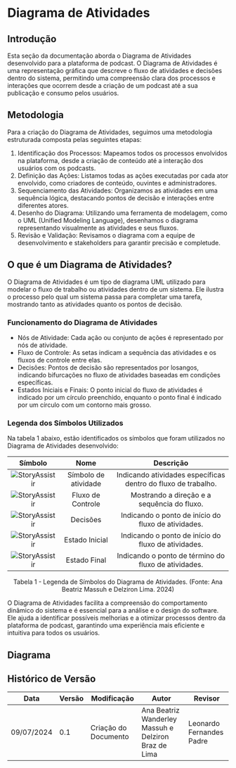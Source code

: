 # Diagrama de Atividades

## Introdução

Esta seção da documentação aborda o Diagrama de Atividades desenvolvido para a plataforma de podcast. O Diagrama de Atividades é uma representação gráfica que descreve o fluxo de atividades e decisões dentro do sistema, permitindo uma compreensão clara dos processos e interações que ocorrem desde a criação de um podcast até a sua publicação e consumo pelos usuários.

## Metodologia

Para a criação do Diagrama de Atividades, seguimos uma metodologia estruturada composta pelas seguintes etapas:

1. Identificação dos Processos: Mapeamos todos os processos envolvidos na plataforma, desde a criação de conteúdo até a interação dos usuários com os podcasts.
2. Definição das Ações: Listamos todas as ações executadas por cada ator envolvido, como criadores de conteúdo, ouvintes e administradores.
3. Sequenciamento das Atividades: Organizamos as atividades em uma sequência lógica, destacando pontos de decisão e interações entre diferentes atores.
4. Desenho do Diagrama: Utilizando uma ferramenta de modelagem, como o UML (Unified Modeling Language), desenhamos o diagrama representando visualmente as atividades e seus fluxos.
5. Revisão e Validação: Revisamos o diagrama com a equipe de desenvolvimento e stakeholders para garantir precisão e completude.

## O que é um Diagrama de Atividades?

O Diagrama de Atividades é um tipo de diagrama UML utilizado para modelar o fluxo de trabalho ou atividades dentro de um sistema. Ele ilustra o processo pelo qual um sistema passa para completar uma tarefa, mostrando tanto as atividades quanto os pontos de decisão.

### Funcionamento do Diagrama de Atividades

  * Nós de Atividade: Cada ação ou conjunto de ações é representado por nós de atividade.
  * Fluxo de Controle: As setas indicam a sequência das atividades e os fluxos de controle entre elas.
  * Decisões: Pontos de decisão são representados por losangos, indicando bifurcações no fluxo de atividades baseadas em condições específicas.
  * Estados Iniciais e Finais: O ponto inicial do fluxo de atividades é indicado por um círculo preenchido, enquanto o ponto final é indicado por um círculo com um contorno mais grosso.

### Legenda dos Símbolos Utilizados

Na tabela 1 abaixo, estão identificados os símbolos que foram utilizados no Diagrama de Atividades desenvolvido:

| Símbolo | Nome | Descrição |
| :-----: | :--: | :-------: |
| ![StoryAssistir](../assets/img/modelagem/diagramaAtividades/simboloAtividade.png) | Símbolo de atividade | Indicando atividades específicas dentro do fluxo de trabalho. |
| ![StoryAssistir](../assets/img/modelagem/diagramaAtividades/simboloFinalDeFluxo.png) | Fluxo de Controle | Mostrando a direção e a sequência do fluxo. |
| ![StoryAssistir](../assets/img/modelagem/diagramaAtividades/simboloDecisao.png) | Decisões | Indicando o ponto de início do fluxo de atividades. |
| ![StoryAssistir](../assets/img/modelagem/diagramaAtividades/simboloInicio.png) | Estado Inicial | Indicando o ponto de início do fluxo de atividades. |
| ![StoryAssistir](../assets/img/modelagem/diagramaAtividades/simboloTermino.png) | Estado Final | Indicando o ponto de término do fluxo de atividades. |

<div style="text-align: center;">
  <p>Tabela 1 - Legenda de Símbolos do Diagrama de Atividades. (Fonte: Ana Beatriz Massuh e Delziron Lima. 2024)</p>
</div>

O Diagrama de Atividades facilita a compreensão do comportamento dinâmico do sistema e é essencial para a análise e o design do software. Ele ajuda a identificar possíveis melhorias e a otimizar processos dentro da plataforma de podcast, garantindo uma experiência mais eficiente e intuitiva para todos os usuários.

## Diagrama

## Histórico de Versão

| Data       | Versão | Modificação                                   | Autor                                                                                | Revisor                         |
| ---------- | ------ | --------------------------------------------- | ------------------------------------------------------------------------------------ | ------------------------------- |
| 09/07/2024 | 0.1    | Criação do Documento                          | Ana Beatriz Wanderley Massuh e Delziron Braz de Lima                                 | Leonardo Fernandes Padre        |
